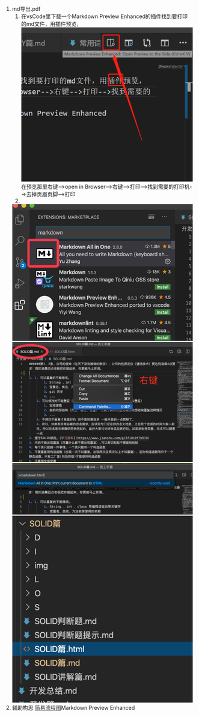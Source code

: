 1. md导出.pdf
    1. 在vsCode里下载一个Markdown Preview Enhanced的插件找到要打印的md文件，用插件预览，
    ![img](img/插件.jpg )在预览那里右键-->open in Browser-->右键-->打印-->找到需要的打印机-->去掉页眉页脚-->打印
    2. 
     ![img](img/1安装.png )
     ![img](img/2.png )
     ![img](img/3.png )
     ![img](img/4.png )
2. 辅助构思 [简易流程图](https://code2flow.com/app)Markdown Preview Enhanced
